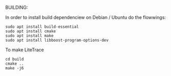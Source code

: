 BUILDING:

In order to install build dependenciew on Debian / Ubuntu do the flowwings:
```
sudo apt install build-essential
sudo apt install cmake 
sudo apt install make
sudo apt install libboost-program-options-dev
``` 
To make LiteTrace
```
cd build
cmake ..
make -j6
```
